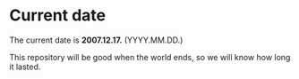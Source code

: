 # Current date

The current date is **2007.12.17.** (YYYY.MM.DD.)

This repository will be good when the world ends, so we will know how long it lasted.